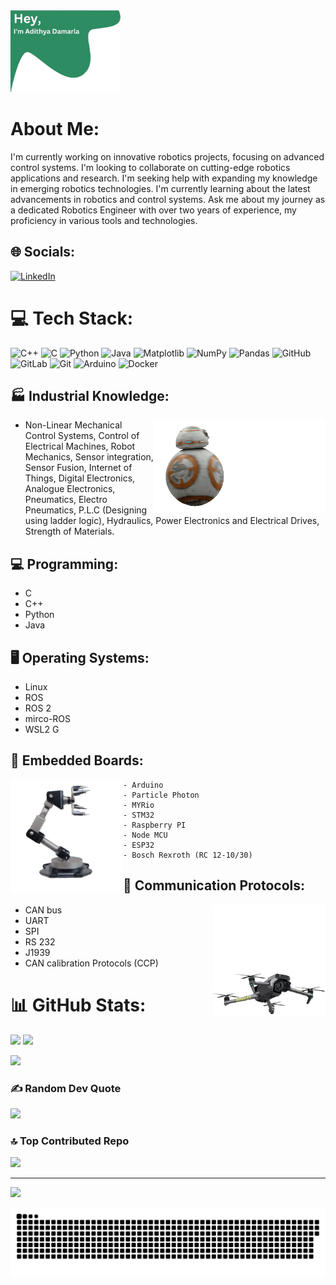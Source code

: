 <img src="image_20250122_115241.png" alt="GitHub Banner" width="35%" />

# About Me:
I'm currently working on innovative robotics projects, focusing on advanced control systems. I'm looking to collaborate on cutting-edge robotics applications and research. I'm seeking help with expanding my knowledge in emerging robotics technologies. I'm currently learning about the latest advancements in robotics and control systems. Ask me about my journey as a dedicated Robotics Engineer with over two years of experience, my proficiency in various tools and technologies.


## 🌐 Socials:
[![LinkedIn](https://img.shields.io/badge/LinkedIn-%230077B5.svg?logo=linkedin&logoColor=white)](https://linkedin.com/in/https://www.linkedin.com/in/dap1512/) 


# 💻 Tech Stack:
![C++](https://img.shields.io/badge/c++-%2300599C.svg?style=for-the-badge&logo=c%2B%2B&logoColor=white) ![C](https://img.shields.io/badge/c-%2300599C.svg?style=for-the-badge&logo=c&logoColor=white) ![Python](https://img.shields.io/badge/python-3670A0?style=for-the-badge&logo=python&logoColor=ffdd54) ![Java](https://img.shields.io/badge/java-%23ED8B00.svg?style=for-the-badge&logo=openjdk&logoColor=white) ![Matplotlib](https://img.shields.io/badge/Matplotlib-%23ffffff.svg?style=for-the-badge&logo=Matplotlib&logoColor=black) ![NumPy](https://img.shields.io/badge/numpy-%23013243.svg?style=for-the-badge&logo=numpy&logoColor=white) ![Pandas](https://img.shields.io/badge/pandas-%23150458.svg?style=for-the-badge&logo=pandas&logoColor=white) ![GitHub](https://img.shields.io/badge/github-%23121011.svg?style=for-the-badge&logo=github&logoColor=white) ![GitLab](https://img.shields.io/badge/gitlab-%23181717.svg?style=for-the-badge&logo=gitlab&logoColor=white) ![Git](https://img.shields.io/badge/git-%23F05033.svg?style=for-the-badge&logo=git&logoColor=white) ![Arduino](https://img.shields.io/badge/-Arduino-00979D?style=for-the-badge&logo=Arduino&logoColor=white) ![Docker](https://img.shields.io/badge/docker-%230db7ed.svg?style=for-the-badge&logo=docker&logoColor=white)

## 🏭 Industrial Knowledge: 

<img align="right" height="150" src="r.gif" />

- Non-Linear Mechanical Control Systems, Control of Electrical Machines, Robot Mechanics, Sensor integration, Sensor Fusion, Internet of Things, Digital Electronics, Analogue Electronics, Pneumatics, Electro Pneumatics, P.L.C (Designing using ladder logic), Hydraulics, Power Electronics and Electrical Drives, Strength of Materials. 

## 💻 Programming:
- C 
- C++ 
- Python 
- Java 

## 🖥️ Operating Systems: 


- Linux
- ROS 
- ROS 2
- mirco-ROS
- WSL2 G 

## 🔌 Embedded Boards: 

<img align="left" height="180" src="r_1.gif" />

    - Arduino
    - Particle Photon
    - MYRio
    - STM32
    - Raspberry PI
    - Node MCU
    - ESP32
    - Bosch Rexroth (RC 12-10/30)




## 📡 Communication Protocols: 

<img align="right" height="180" src="r_3.gif" />

- CAN bus  
- UART
- SPI
- RS 232
- J1939
- CAN calibration Protocols (CCP)

# 📊 GitHub Stats:


![](https://github-readme-streak-stats.herokuapp.com/?user=AdithyaDamarla&theme=dark&hide_border=false)  ![](https://github-readme-stats.vercel.app/api?username=AdithyaDamarla&theme=dark&hide_border=false&include_all_commits=false&count_private=false)



![](https://github-readme-stats.vercel.app/api/top-langs/?username=AdithyaDamarla&theme=dark&hide_border=false&include_all_commits=false&count_private=false&layout=compact)


### ✍️ Random Dev Quote
![](https://quotes-github-readme.vercel.app/api?type=horizontal&theme=radical)

### 🔝 Top Contributed Repo
![](https://github-contributor-stats.vercel.app/api?username=AdithyaDamarla&limit=5&theme=dark&combine_all_yearly_contributions=true)

---
[![](https://visitcount.itsvg.in/api?id=AdithyaDamarla&icon=0&color=0)](https://visitcount.itsvg.in)

<!-- Proudly created with GPRM ( https://gprm.itsvg.in ) -->


<picture>
  <source media="(prefers-color-scheme: dark)" srcset="https://raw.githubusercontent.com/AdithyaDamarla/AdithyaDamarla/output/github-snake-dark.svg" />
  <source media="(prefers-color-scheme: light)" srcset="https://raw.githubusercontent.com/AdithyaDamarla/AdithyaDamarla/output/github-snake.svg" />
  <img alt="github-snake" src="https://raw.githubusercontent.com/AdithyaDamarla/AdithyaDamarla/output/github-snake.svg" />
</picture>
